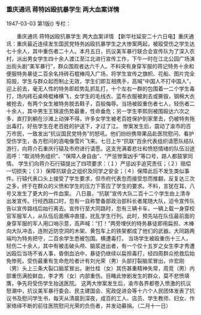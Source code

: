 ### 重庆通讯  蒋特凶殴抗暴学生  两大血案详情

1947-03-03
第1版()
专栏：

　　重庆通讯
    蒋特凶殴抗暴学生
    两大血案详情
    【新华社延安二十六日电】重庆通讯：重庆最近连续发生国民党特务凶殴抗暴学生之大惨案两起，被殴受伤之学生达七十余人，其中重伤者二十人。本月五日，抗议美军暴行联合会宣传队为了深入农村，派出男女学生四十余人渡江至江北进行宣传工作，下午一时在江北公园广场演出街头剧“美军暴行”，群众围观者达六千人。不料突有身穿军服的蒋记特务十余和便服特务暴徒二百余名持砖石棍棒闯入广场，将学生宣传之旗帜、花船、图片完全捣毁，学生与群众起而制止无效，学生们即互相携手，高喊“中国人不打中国人”，迎上前去，毫无人性的特务即趁势乱抓乱打，十个左右一群的包围着一二个学生毒打，场内砖石桌椅棍棒横飞，女学生的毛线衣、蓝布衣服被剥去或撕毁，钢棉大衣被抢去，有两个女生被特务脱去鞋子，百般侮辱。当场被殴重伤者七人，轻伤者二十余人，其中男生王锦波伤势最重，性命垂危；另一学生李熙则被围殴达六次之多，直打到躺在沙滩上动弹不得。许多女学生被老百姓保护到家里去，仍被特务拖出毒打。好些学生在老百姓的护送下，才过了江。
    惨案发生后，震动了渝市的百万市民，一致发出“抗议国民党特务”的怒吼。他们纷纷携带果品赴医院慰问、看护受伤学生，各方慰问的涵电像雪片飞来。七日上午“抗联”百余代表组织请愿队结队游行，向蒋介石重庆行辕及市府进行请愿。这支充满着悲壮和愤怒情绪的队伍沿途高呼：“取消特务组织”、“保障人身自由”、“严惩惨案凶手”等口号，路人都鼓掌同情。
    学生们向蒋介石行辕提出了四项要求：（１）严惩凶手追究责任；（２）赔偿一切损失；（３）保障抗联会之组织及同学之安全；（４）保障此后不发生类似事件。行辕代表口头上接受了学生要求，但市府代表忽而接受忽而推翻，反复达三次之多，终于在群众的义愤和学生的压力下答应了学生的要求。不料，言犹在耳，八号又发生了更大的一件血案。
    八日晨，“抗联”宣传大队二百十二个学生由上清寺出发宣传。行经西路口时，忽有一自称警备部政治部科长者尾随大队，迫令宣传队告以宣传路线后始行离去。宣传行至大同路时，忽有三辆卡车，一辆上载一身穿校官军服军人，从队伍后面横冲直撞，扰乱学生行列。此时，预先站在队伍最前面的身穿军服的军人用口哨示意，高声喊：“打！”两旁埋伏的特务暴徒即用扁担、木棒向大队冲击，连附近防空洞的木架、黄包车上的铁架都成了他们的武器。大同路两端均为特务把守，二百余学生悉被包围。横遭毒打。
    当场学生被殴重伤十三人，轻伤二十余人，其中有被击破头颅、脑浆迸出者，有一个仅十五岁之女生李才秀遭凶殴后当场不省人事，昏倒血泊中，暴徒仍继续以扁担毒打，经四周群众抢救后始免惨死。受伤最重有生命危险者计有刘光荣（男）头部打裂脑浆冒出，许宏刚（男）头上三条大裂口脑浆冒出，谢仕桂（女）其伤甚重精神失常，周竞（男）内部重伤满脸鲜血，李才秀（女）内部重伤。目睹此惨剧发生的群众，莫不悲愤填膺，争先将受伤学生抬送医院。
    这两大惨案发生后，渝市各界都卷入愤激的抗议怒潮中，抗议美军暴行委会、民主建国会、宪政促进会等十六个人民团体发表了抗议书及慰问学生书，每天从清晨到深夜，成百的工人、店员、学生教师、妇女、作家络绎不断的前往医院慰问光荣的负伤者，并发动募捐。（二月十一日）
